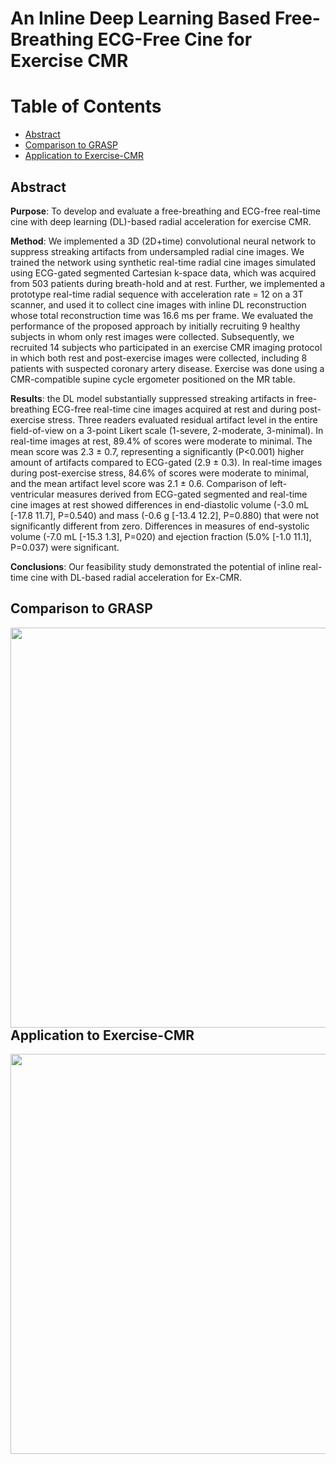 
# An Inline Deep Learning Based Free-Breathing ECG-Free Cine for Exercise CMR

# Table of Contents 
    
- [Abstract](#Abstract)
- [Comparison to GRASP](#Comparison-to-GRASP)
- [Application to Exercise-CMR](Application-to-Exercise-CMR)

## Abstract

**Purpose**: To develop and evaluate a free-breathing and ECG-free real-time cine with deep learning (DL)-based radial acceleration for exercise CMR.

**Method**: We implemented a 3D (2D+time) convolutional neural network to suppress streaking artifacts from undersampled radial cine images. We trained the network using synthetic real-time radial cine images simulated using ECG-gated segmented Cartesian k-space data, which was acquired from 503 patients during breath-hold and at rest. Further, we implemented a prototype real-time radial sequence with acceleration rate = 12 on a 3T scanner, and used it to collect cine images with inline DL reconstruction whose total reconstruction time was 16.6 ms per frame. We evaluated the performance of the proposed approach by initially recruiting 9 healthy subjects in whom only rest images were collected. Subsequently, we recruited 14 subjects who participated in an exercise CMR imaging protocol in which both rest and post-exercise images were collected, including 8 patients with suspected coronary artery disease. Exercise was done using a CMR-compatible supine cycle ergometer positioned on the MR table.

**Results**: the DL model substantially suppressed streaking artifacts in free-breathing ECG-free real-time cine images acquired at rest and during post-exercise stress. Three readers evaluated residual artifact level in the entire field-of-view on a 3-point Likert scale (1-severe, 2-moderate, 3-minimal). In real-time images at rest, 89.4% of scores were moderate to minimal. The mean score was 2.3 ± 0.7, representing a significantly (P<0.001) higher amount of artifacts compared to ECG-gated (2.9 ± 0.3). In real-time images during post-exercise stress, 84.6% of scores were moderate to minimal, and the mean artifact level score was 2.1 ± 0.6. Comparison of left-ventricular measures derived from ECG-gated segmented and real-time cine images at rest showed differences in end-diastolic volume (-3.0 mL [-17.8 11.7], P=0.540) and mass (-0.6 g [-13.4 12.2], P=0.880) that were not significantly different from zero. Differences in measures of end-systolic volume (-7.0 mL [-15.3 1.3], P=020) and ejection fraction (5.0% [-1.0 11.1], P=0.037) were significant.

**Conclusions**: Our feasibility study demonstrated the potential of inline real-time cine with DL-based radial acceleration for Ex-CMR.


## Comparison to GRASP

<img src='../vids/video_1_lowres.gif' align="left" width=640>

<br><br><br><br><br><br><br><br><br><br><br><br>

## Application to Exercise-CMR

<img src='../vids/video_3_lowres.gif' align="left" width=640>
